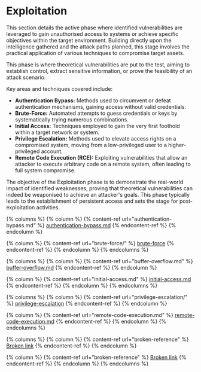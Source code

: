 # Exploitation

This section details the active phase where identified vulnerabilities are leveraged to gain unauthorised access to systems or achieve specific objectives within the target environment. Building directly upon the intelligence gathered and the attack paths planned, this stage involves the practical application of various techniques to compromise target assets.

This phase is where theoretical vulnerabilities are put to the test, aiming to establish control, extract sensitive information, or prove the feasibility of an attack scenario.

Key areas and techniques covered include:

* **Authentication Bypass:** Methods used to circumvent or defeat authentication mechanisms, gaining access without valid credentials.
* **Brute-Force:** Automated attempts to guess credentials or keys by systematically trying numerous combinations.
* **Initial Access:** Techniques employed to gain the very first foothold within a target network or system.
* **Privilege Escalation:** Methods used to elevate access rights on a compromised system, moving from a low-privileged user to a higher-privileged account.
* **Remote Code Execution (RCE):** Exploiting vulnerabilities that allow an attacker to execute arbitrary code on a remote system, often leading to full system compromise.

The objective of the Exploitation phase is to demonstrate the real-world impact of identified weaknesses, proving that theoretical vulnerabilities can indeed be weaponised to achieve an attacker's goals. This phase typically leads to the establishment of persistent access and sets the stage for post-exploitation activities.

{% columns %}
{% column %}
{% content-ref url="authentication-bypass.md" %}
[authentication-bypass.md](authentication-bypass.md)
{% endcontent-ref %}
{% endcolumn %}

{% column %}
{% content-ref url="brute-force/" %}
[brute-force](brute-force/)
{% endcontent-ref %}
{% endcolumn %}
{% endcolumns %}

{% columns %}
{% column %}
{% content-ref url="buffer-overflow.md" %}
[buffer-overflow.md](buffer-overflow.md)
{% endcontent-ref %}
{% endcolumn %}

{% column %}
{% content-ref url="initial-access.md" %}
[initial-access.md](initial-access.md)
{% endcontent-ref %}
{% endcolumn %}
{% endcolumns %}

{% columns %}
{% column %}
{% content-ref url="privilege-escalation/" %}
[privilege-escalation](privilege-escalation/)
{% endcontent-ref %}
{% endcolumn %}

{% column %}
{% content-ref url="remote-code-execution.md" %}
[remote-code-execution.md](remote-code-execution.md)
{% endcontent-ref %}
{% endcolumn %}
{% endcolumns %}

{% columns %}
{% column %}
{% content-ref url="broken-reference" %}
[Broken link](broken-reference)
{% endcontent-ref %}
{% endcolumn %}

{% column %}
{% content-ref url="broken-reference" %}
[Broken link](broken-reference)
{% endcontent-ref %}
{% endcolumn %}
{% endcolumns %}
